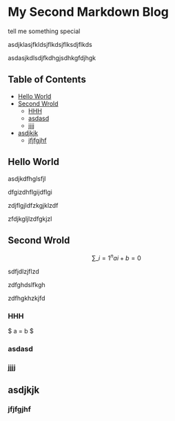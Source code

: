 # My Second Markdown Blog

tell me something special

asdjklasjfkldsjflkdsjflksdjflkds

asdasjkdlsdjfkdhgjsdhkgfdjhgk

## Table of Contents

* [Hello World](#hello-world)
* [Second Wrold](#second-wrold)
    * [HHH](#hhh)
    * [asdasd](#asdasd)
    * [jjjj](#jjjj)
* [asdjkjk](#asdjkjk)
    * [jfjfgjhf](#jfjfgjhf)

## Hello World

asdjkdfhglsfjl

dfgizdhflgijdflgi

zdjflgjldfzkgjklzdf

zfdjkgljlzdfgkjzl

## Second Wrold

$$
\sum\_{i=1}^{n} ai + b = 0
$$

sdfjdlzjflzd

zdfghdslfkgh

zdfhgkhzkjfd

### HHH

$ a = b $

### asdasd

### jjjj

## asdjkjk

### jfjfgjhf
